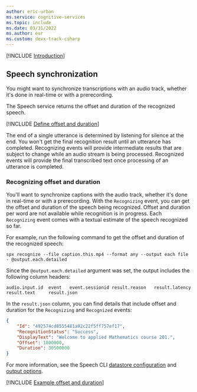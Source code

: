 ```yaml
---
author: eric-urban
ms.service: cognitive-services
ms.topic: include
ms.date: 03/31/2022
ms.author: eur
ms.custom: devx-track-csharp
---
```


[!INCLUDE [Introduction](intro.md)]

## Speech synchronization 

You might want to synchronize transcriptions with an audio track, whether it's done in real-time or with a prerecording. 

The Speech service returns the offset and duration of the recognized speech. 

[!INCLUDE [Define offset and duration](define-offset-duration.md)]

The end of a single utterance is determined by listening for silence at the end. You won't get the final recognition result until an utterance has completed. Recognizing events will provide intermediate results that are subject to change while an audio stream is being processed. Recognized events will provide the final transcribed text once processing of an utterance is completed.

### Recognizing offset and duration

You'll want to synchronize captions with the audio track, whether it's done in real-time or with a prerecording. With the `Recognizing` event, you can get the offset and duration of the speech being recognized. Offset and duration per word are not available while recognition is in progress. Each `Recognizing` event comes with a textual estimate of the speech recognized so far.

For example, run the following command to get the offset and duration of the recognized speech:

```console
spx recognize --file caption.this.mp4 --format any --output each file - @output.each.detailed
```

Since the `@output.each.detailed` argument was set, the output includes the following column headers:

```console
audio.input.id  event   event.sessionid result.reason   result.latency  result.text     result.json
```

In the `result.json` column, you can find details that include offset and duration for the `Recognizing` and `Recognized` events:

```json
{
	"Id": "492574cd8555481a92c22f5ff757ef17",
	"RecognitionStatus": "Success",
	"DisplayText": "Welcome to applied Mathematics course 201.",
	"Offset": 1800000,
	"Duration": 30500000
}
```

For more information, see the Speech CLI [datastore configuration](~/articles/ai-services/speech-service/spx-data-store-configuration.md) and [output options](~/articles/ai-services/speech-service/spx-data-store-configuration.md). 

[!INCLUDE [Example offset and duration](example-offset-duration.md)]
